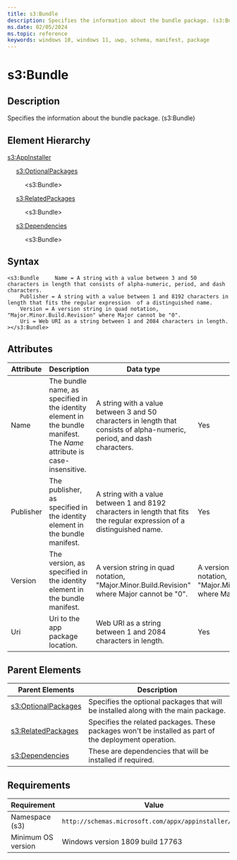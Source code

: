 ```yaml
---
title: s3:Bundle
description: Specifies the information about the bundle package. (s3:Bundle)
ms.date: 02/05/2024
ms.topic: reference
keywords: windows 10, windows 11, uwp, schema, manifest, package 
---
```


# s3:Bundle

## Description

Specifies the information about the bundle package. (s3:Bundle)


## Element Hierarchy

[s3:AppInstaller](element-s3-appinstaller.md)

&nbsp;&nbsp;&nbsp;&nbsp; [s3:OptionalPackages](element-s3-optionalpackages.md)

&nbsp;&nbsp;&nbsp;&nbsp; &nbsp;&nbsp;&nbsp;&nbsp;  &lt;s3:Bundle&gt;

&nbsp;&nbsp;&nbsp;&nbsp; [s3:RelatedPackages](element-s3-relatedpackages.md)

&nbsp;&nbsp;&nbsp;&nbsp; &nbsp;&nbsp;&nbsp;&nbsp;  &lt;s3:Bundle&gt;

&nbsp;&nbsp;&nbsp;&nbsp; [s3:Dependencies](element-s3-dependencies.md)

&nbsp;&nbsp;&nbsp;&nbsp; &nbsp;&nbsp;&nbsp;&nbsp;  &lt;s3:Bundle&gt;

## Syntax

```syntax
<s3:Bundle     Name = A string with a value between 3 and 50 characters in length that consists of alpha-numeric, period, and dash characters.
    Publisher = A string with a value between 1 and 8192 characters in length that fits the regular expression  of a distinguished name.
    Version = A version string in quad notation, "Major.Minor.Build.Revision" where Major cannot be "0".
    Uri = Web URI as a string between 1 and 2084 characters in length.
></s3:Bundle>
```

## Attributes

| Attribute | Description | Data type | Required |
| -----------| -------------| -----------| ----------|
| Name | The bundle name, as specified in the identity element in the bundle manifest. The *Name* attribute is case-insensitive. | A string with a value between 3 and 50 characters in length that consists of alpha-numeric, period, and dash characters.| Yes |
| Publisher | The publisher, as specified in the identity element in the bundle manifest. | A string with a value between 1 and 8192 characters in length that fits the regular expression  of a distinguished name. | Yes |
| Version | The version, as specified in the identity element in the bundle manifest. | A version string in quad notation, "Major.Minor.Build.Revision" where Major cannot be "0". | A version string in quad notation, "Major.Minor.Build.Revision" where Major cannot be "0".| Yes |
| Uri | Uri to the app package location. | Web URI as a string between 1 and 2084 characters in length.| Yes |


## Parent Elements

| Parent Elements | Description |
|-----------------|-------------|
| [s3:OptionalPackages](element-s3-optionalpackages.md) | Specifies the optional packages that will be installed along with the main package. |
| [s3:RelatedPackages](element-s3-relatedpackages.md) | Specifies the related packages. These packages won't be installed as part of the deployment operation. |
| [s3:Dependencies](element-s3-dependencies.md) | These are dependencies that will be installed if required. |

## Requirements

| Requirement | Value |
| ---------------| -------------------------------------------------------------|
| Namespace (s3) | `http://schemas.microsoft.com/appx/appinstaller/2018` |
| Minimum OS version | Windows version 1809 build 17763 |
